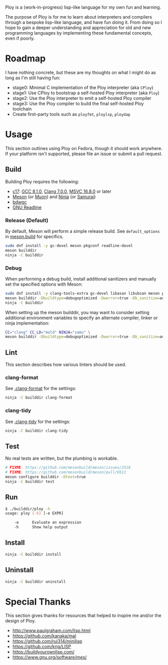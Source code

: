 Ploy is a (work-in-progress) lisp-like language for my own fun and learning.

The purpose of Ploy is for me to learn about interpreters and compilers through
a bespoke lisp-like language, and have fun doing it. From doing so I hope to
gain a deeper understanding and appreciation for old and new programming
languages by implementing these fundamental concepts, even if poorly.

# Roadmap

I have nothing concrete, but these are my thoughts on what I might do as long
as I'm still having fun:

- stage0: Minimal C implementation of the Ploy interpreter (aka `CPloy`)
- stage1: Use CPloy to bootstrap a self-hosted Ploy interpreter (aka `Ploy`)
- stage2: Use the Ploy interpreter to emit a self-hosted Ploy compiler
- stage3: Use the Ploy compiler to build the final self-hosted Ploy toolchain
- Create first-party tools such as `ployfmt`, `ploylsp`, `ploydap`

# Usage

This section outlines using Ploy on Fedora, though it should work anywhere. If
your platform isn't supported, please file an issue or submit a pull request.

## Build

Building Ploy requires the following:

- [c17]: [GCC 8.1.0][gcc], [Clang 7.0.0][clang], [MSVC 16.8.0][msvc] or later
- [Meson] (or [Muon]) and [Ninja] (or [Samurai])
- [bdwgc]
- [GNU Readline][readline]

[bdwgc]: https://github.com/ivmai/bdwgc
[c17]: https://en.wikipedia.org/wiki/C17_(C_standard_revision)
[clang]: https://releases.llvm.org/7.0.0/tools/clang/docs/UsersManual.html#differences-between-various-standard-modes
[gcc]: https://gcc.gnu.org/onlinedocs/gcc-8.1.0/gcc/Standards.html#C-Language
[meson]: https://mesonbuild.com/
[muon]: https://muon.build/
[msvc]: https://learn.microsoft.com/en-us/visualstudio/releases/2019/release-notes-v16.8
[ninja]: https://ninja-build.org/
[readline]: https://git.savannah.gnu.org/cgit/readline.git
[samurai]: https://github.com/michaelforney/samurai

### Release (Default)

By default, Meson will perform a simple release build. See `default_options` in
[meson.build](./meson.build) for specifics.

```sh
sudo dnf install -y gc-devel meson pkgconf readline-devel
meson builddir
ninja -C builddir
```

### Debug

When performing a debug build, install additional sanitizers and manually set
the specified options with Meson:

```sh
sudo dnf install -y clang-tools-extra gc-devel libasan libubsan meson pkgconf readline-devel
meson builddir -Dbuildtype=debugoptimized -Dwerror=true -Db_sanitize=address,undefined
ninja -C builddir
```

When setting up the meson builddir, you may want to consider setting additional
environment variables to specify an alternate compiler, linker or ninja
implementation:

```sh
CC="clang" CC_LD="mold" NINJA="samu" \
meson builddir -Dbuildtype=debugoptimized -Dwerror=true -Db_sanitize=address,undefined
```

## Lint

This section describes how various linters should be used.

### clang-format

See [.clang-format](./.clang-format) for the settings:

```sh
ninja -C builddir clang-format
```

### clang-tidy

See [.clang-tidy](./.clang-tidy) for the settings:

```sh
ninja -C builddir clang-tidy
```

## Test

No real tests are written, but the plumbing is workable.

```sh
# FIXME: https://github.com/mesonbuild/meson/issues/2518
# FIXME: https://github.com/mesonbuild/meson/pull/6511
meson configure builddir -Dtest=true
ninja -C builddir test
```

## Run

```sh
$ ./builddir/ploy -h
usage: ploy [-h] [-e EXPR]

    -e      Evaluate an expression
    -h      Show help output
```

## Install

```sh
ninja -C builddir install
```

## Uninstall

```sh
ninja -C builddir uninstall
```

# Special Thanks

This section gives thanks for resources that helped to inspire me and/or the
design of Ploy.

- http://www.paulgraham.com/lisp.html
- https://github.com/kanaka/mal
- https://github.com/rui314/minilisp
- https://github.com/krig/LISP
- https://buildyourownlisp.com/
- https://www.gnu.org/software/mes/
